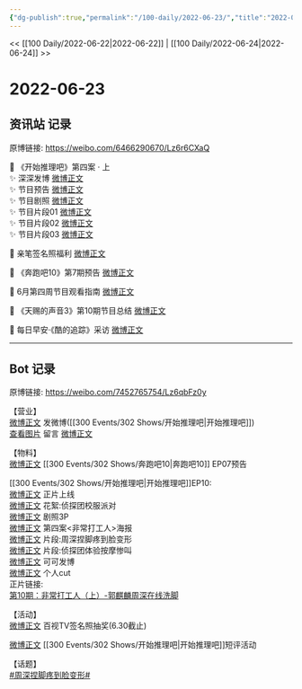 ```yaml
---
{"dg-publish":true,"permalink":"/100-daily/2022-06-23/","title":"2022-06-23"}
---
```



<< [[100 Daily/2022-06-22\|2022-06-22]] | [[100 Daily/2022-06-24\|2022-06-24]] >>

# 2022-06-23

## 资讯站 记录

原博链接: https://weibo.com/6466290670/Lz6r6CXaQ

💫 《开始推理吧》第四案 · 上  
✨ 深深发博 [微博正文](https://m.weibo.cn/6466290670/4783588107881867)  
✨ 节目预告 [微博正文](https://m.weibo.cn/6466290670/4783499779248282)  
✨ 节目剧照 [微博正文](https://m.weibo.cn/6466290670/4783472625847161)  
✨ 节目片段01 [微博正文](https://m.weibo.cn/6466290670/4783589861102370)  
✨ 节目片段02 [微博正文](https://m.weibo.cn/6466290670/4783589583233026)  
✨ 节目片段03 [微博正文](https://m.weibo.cn/6466290670/4783471967601533)

💫 亲笔签名照福利 [微博正文](https://m.weibo.cn/6466290670/4783502354023262)

💫 《奔跑吧10》第7期预告 [微博正文](https://m.weibo.cn/6466290670/4783511044885873)

💫 6月第四周节目观看指南 [微博正文](https://m.weibo.cn/6466290670/4783625294585762)

💫 《天赐的声音3》第10期节目总结 [微博正文](https://m.weibo.cn/6466290670/4783551007953853)

💫 每日早安·《酷的追踪》采访 [微博正文](https://m.weibo.cn/6466290670/4783441579608048)

---
## Bot 记录

原博链接: https://weibo.com/7452765754/Lz6qbFz0y

【营业】  
[微博正文](https://m.weibo.cn/1736988591/4783585981370318) 发微博([[300 Events/302 Shows/开始推理吧\|开始推理吧]])  
[查看图片](https://wx4.sinaimg.cn/large/0088n2Pggy1h3il1l5iizj30yi079jrn.jpg) 留言 [微博正文](https://m.weibo.cn/1736988591/4783252982465861)

【物料】  
[微博正文](https://weibo.com/5242381821/Lz2oHzmLR) [[300 Events/302 Shows/奔跑吧10\|奔跑吧10]] EP07预告

[[300 Events/302 Shows/开始推理吧\|开始推理吧]]EP10:  
[微博正文](https://weibo.com/2162247381/Lz4eLf8Iq) 正片上线  
[微博正文](https://weibo.com/2162247381/Lz1djea7a) 花絮:侦探团校服派对  
[微博正文](https://weibo.com/2162247381/Lz1lKvVrE) 剧照3P  
[微博正文](https://weibo.com/2162247381/Lz25GyAEA) 第四案<非常打工人>海报  
[微博正文](https://weibo.com/2162247381/Lz4fxraWf) 片段:周深捏脚疼到脸变形  
[微博正文](https://weibo.com/2162247381/Lz4h3kNsU) 片段:侦探团体验按摩惨叫  
[微博正文](https://m.weibo.cn/7736960489/4783580435452132) 可可发博  
[微博正文](https://m.weibo.cn/1371117067/4783599562264976) 个人cut  
正片链接:  
[第10期：非常打工人（上）-郭麒麟周深在线洗脚](https://weibo.cn/sinaurl?u=https%3A%2F%2Fv.qq.com%2Fx%2Fcover%2Fmzc00200765apou%2Fy004306i544.html%3Fn_version%3D2021)

【活动】  
[微博正文](https://m.weibo.cn/7516842376/4783479894573368) 百视TV签名照抽奖(6.30截止)

[微博正文](https://weibo.com/2162247381/Lz5de8yfi) [[300 Events/302 Shows/开始推理吧\|开始推理吧]]短评活动

【话题】  
[#周深捏脚疼到脸变形#](https://s.weibo.com/weibo?q=%23%E5%91%A8%E6%B7%B1%E6%8D%8F%E8%84%9A%E7%96%BC%E5%88%B0%E8%84%B8%E5%8F%98%E5%BD%A2%23)
